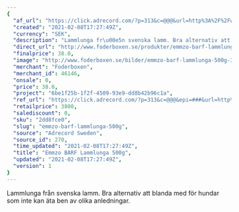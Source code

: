 ```yaml
---
{
  "af_url": "https://click.adrecord.com/?p=313&c=@@@&url=http%3A%2F%2Fwww.foderboxen.se%2Fprodukter%2Femmzo-barf-lammlunga-500g%2C307",
  "created": "2021-02-08T17:27:49Z",
  "currency": "SEK",
  "description": "Lammlunga fr\u00e5n svenska lamm. Bra alternativ att blanda med f\u00f6r hundar som inte kan \u00e4ta ben av olika anledningar.",
  "direct_url": "http://www.foderboxen.se/produkter/emmzo-barf-lammlunga-500g,307",
  "finalprice": 38.0,
  "image": "http://www.foderboxen.se/bilder/emmzo-barf-lammlunga-500g-307.png",
  "merchant": "Foderboxen",
  "merchant_id": 46146,
  "onsale": 0,
  "price": 38.0,
  "project": "6be1f25b-1f2f-4509-93e9-dd8b42b96c1a",
  "ref_url": "https://click.adrecord.com/?p=313&c=@@@&epi=###&url=http%3A%2F%2Fwww.foderboxen.se%2Fprodukter%2Femmzo-barf-lammlunga-500g%2C307",
  "retailprice": 3800,
  "salediscount": 0,
  "sku": "2dd8fce0",
  "slug": "emmzo-barf-lammlunga-500g",
  "source": "Adrecord Sweden",
  "source_id": 270,
  "time_updated": "2021-02-08T17:27:49Z",
  "title": "Emmzo BARF Lammlunga 500g",
  "updated": "2021-02-08T17:27:49Z",
  "version": 1
}
---
```


<p>Lammlunga från svenska lamm. Bra alternativ att blanda med för hundar som inte kan äta ben av olika anledningar. </p>
